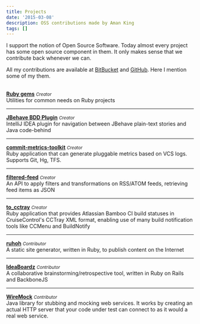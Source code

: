 ```yaml
---
title: Projects
date: '2015-03-08'
description: OSS contributions made by Aman King
tags: []
---
```

I support the notion of Open Source Software. Today almost every project has some open source component in them. It only makes sense that we contribute back whenever we can.

All my contributions are available at [BitBucket](http://bitbucket.org/{{data.author.bitbucket}}) and [GitHub](http://github.com/{{data.author.github}}). Here I mention some of my them.<br><br>



**[Ruby gems](https://rubygems.org/profiles/amanking)** *<small>Creator</small>*<br>
Utilities for common needs on Ruby projects<br>

------

**[JBehave BDD Plugin](http://plugins.jetbrains.com/plugin/5863)** *<small>Creator</small>*<br>
IntelliJ IDEA plugin for navigation between JBehave plain-text stories and Java code-behind<br>

------

**[commit-metrics-toolkit](https://bitbucket.org/amanking/commit-metrics-toolkit)** *<small>Creator</small>*<br>
Ruby application that can generate pluggable metrics based on VCS logs. Supports Git, Hg, TFS.<br>

------

**[filtered-feed](https://github.com/amanking/filtered-feed)** *<small>Creator</small>*<br>
An API to apply filters and transformations on RSS/ATOM feeds, retrieving feed items as JSON<br>

------

**[to_cctray](https://bitbucket.org/amanking/to_cctray)** *<small>Creator</small>*<br>
Ruby application that provides Atlassian Bamboo CI build statuses in CruiseControl's CCTray XML format, enabling use of many build notification tools like CCMenu and BuildNotify<br>

------

**[ruhoh](http://ruhoh.com)** *<small>Contributor</small>*<br>
A static site generator, written in Ruby, to publish content on the Internet<br>

------

**[IdeaBoardz](http://www.ideaboardz.com)** *<small>Contributor</small>*<br>
A collaborative brainstorming/retrospective tool, written in Ruby on Rails and BackboneJS<br>

------

**[WireMock](http://wiremock.org)** *<small>Contributor</small>*<br>
Java library for stubbing and mocking web services. It works by creating an actual HTTP server that your code under test can connect to as it would a real web service.
